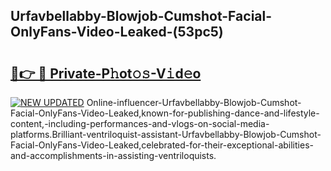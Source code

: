 ## Urfavbellabby-Blowjob-Cumshot-Facial-OnlyFans-Video-Leaked-(53pc5)


# <h2><a href="https://mediaupload.pro?-19M">🔗👉 🔴 Private-P𝚑ot𝚘𝚜-V𝚒d𝚎o</a></h2>

[![NEW UPDATED](https://i.imgur.com/0qMVB7G.gif)](https://mediaupload.pro?-19M)
Online-influencer-Urfavbellabby-Blowjob-Cumshot-Facial-OnlyFans-Video-Leaked,known-for-publishing-dance-and-lifestyle-content,-including-performances-and-vlogs-on-social-media-platforms.Brilliant-ventriloquist-assistant-Urfavbellabby-Blowjob-Cumshot-Facial-OnlyFans-Video-Leaked,celebrated-for-their-exceptional-abilities-and-accomplishments-in-assisting-ventriloquists.  